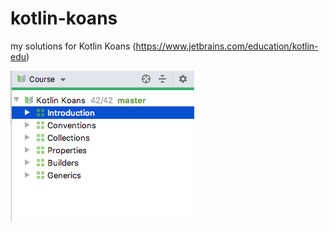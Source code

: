 # kotlin-koans
my solutions for Kotlin Koans (https://www.jetbrains.com/education/kotlin-edu)

![results must be here](https://github.com/SerSementsov/kotlin-koans/blob/master/Screen%20Shot%202019-08-23%20at%2002.52.42.png)
